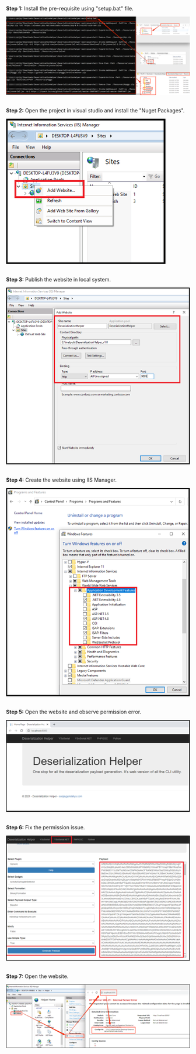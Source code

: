 **Step 1:** Install the pre-requisite using "setup.bat" file. <br/>

![Usage](Usage/Deployment/1.png)
<br/><br/>

**Step 2:** Open the project in visual studio and install the "Nuget Packages".<br/>

![Usage](Usage/Deployment/2.png)
<br/><br/>

**Step 3:** Publish the website in local system.<br/>

![Usage](Usage/Deployment/3.png)
<br/><br/>

**Step 4:** Create the website using IIS Manager.<br/>

![Usage](Usage/Deployment/4.png)
<br/><br/>

**Step 5:** Open the website and observe permission error.<br/>

![Usage](Usage/Deployment/5.png)
<br/><br/>

**Step 6:** Fix the permission issue.<br/>

![Usage](Usage/Deployment/6.png)
<br/><br/>

**Step 7:** Open the website.<br/>

![Usage](Usage/Deployment/7.png)


